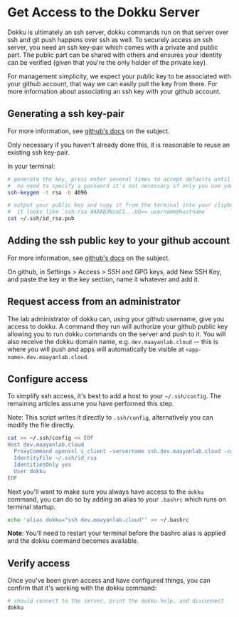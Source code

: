 # Get Access to the Dokku Server

Dokku is ultimately an ssh server, dokku commands run on that server over ssh and git push happens over ssh as well. To securely access an ssh server, you need an ssh key-pair which comes with a private and public part. The public part can be shared with others and ensures your identity can be verified (given that you're the only holder of the private key).

For management simplicity, we expect your public key to be associated with your github account, that way we can easily pull the key from there. For more information about associating an ssh key with your github account.

## Generating a ssh key-pair

For more information, see [github's docs](https://docs.github.com/en/authentication/connecting-to-github-with-ssh/generating-a-new-ssh-key-and-adding-it-to-the-ssh-agent) on the subject.

Only necessary if you haven't already done this, it is reasonable to reuse an existing ssh key-pair.

In your terminal:
```bash
# generate the key, press enter several times to accept defaults until the terminal returns
#  no need to specify a password it's not necessary if only you use your system and can be annoying
ssh-keygen -t rsa -b 4096

# output your public key and copy it from the terminal into your clipboard
#  it looks like `ssh-rsa AAAAB3NzaC1...UQ== username@hostname`
cat ~/.ssh/id_rsa.pub
```

## Adding the ssh public key to your github account

For more information, see [github's docs](https://docs.github.com/en/authentication/connecting-to-github-with-ssh/adding-a-new-ssh-key-to-your-github-account) on the subject.

On github, in Settings > Access > SSH and GPG keys, add New SSH Key, and paste the key in the key section, name it whatever and add it.

## Request access from an administrator

The lab administrator of dokku can, using your github username, give you access to dokku. A command they run will authorize your github public key allowing you to run dokku commands on the server and push to it. You will also receive the dokku domain name, e.g. `dev.maayanlab.cloud` -- this is where you will push and apps will automatically be visible at `<app-name>.dev.maayanlab.cloud`.

## Configure access

To simplify ssh access, it's best to add a host to your `~/.ssh/config`. The remaining articles assume you have performed this step.

Note: This script writes it directly to `.ssh/config`, alternatively you can modify the file directly.

```bash
cat >> ~/.ssh/config << EOF
Host dev.maayanlab.cloud
  ProxyCommand openssl s_client -servername ssh.dev.maayanlab.cloud -connect ssh.dev.maayanlab.cloud:443 -quiet
  IdentityFile ~/.ssh/id_rsa
  IdentitiesOnly yes
  User dokku
EOF
```

Next you'll want to make sure you always have access to the `dokku` command, you can do so by adding an alias to your `.bashrc` which runs on terminal startup.

```bash
echo 'alias dokku="ssh dev.maayanlab.cloud"' >> ~/.bashrc
```

**Note**: You'll need to restart your terminal before the bashrc alias is applied and the dokku command becomes available.

## Verify access

Once you've been given access and have configured things, you can confirm that it's working with the dokku command:

```bash
# should connect to the server, print the dokku help, and disconnect
dokku
```
